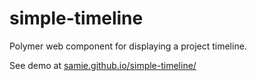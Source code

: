 # simple-timeline
Polymer web component for displaying a project timeline.

See demo at [samie.github.io/simple-timeline/](http://samie.github.io/simple-timeline/)
